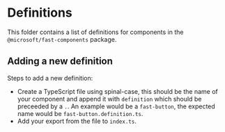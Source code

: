 # Definitions

This folder contains a list of definitions for components in the `@microsoft/fast-components` package.

## Adding a new definition

Steps to add a new definition:
- Create a TypeScript file using spinal-case, this should be the name of your component and append it with `definition` which should be preceeded by a `.`. An example would be a `fast-button`, the expected name would be `fast-button.definition.ts`.
- Add your export from the file to `index.ts`.
